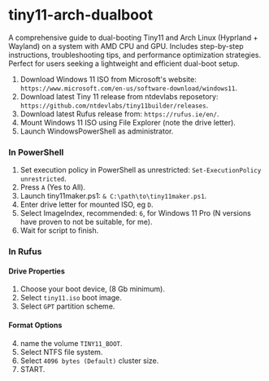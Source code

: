 # tiny11-arch-dualboot
A comprehensive guide to dual-booting Tiny11 and Arch Linux (Hyprland + Wayland) on a system with AMD CPU and GPU. Includes step-by-step instructions, troubleshooting tips, and performance optimization strategies. Perfect for users seeking a lightweight and efficient dual-boot setup.

1. Download Windows 11 ISO from Microsoft's website: `https://www.microsoft.com/en-us/software-download/windows11`.
2. Download latest Tiny 11 release from ntdevlabs reposetory: `https://github.com/ntdevlabs/tiny11builder/releases`.
3. Download latest Rufus release from: `https://rufus.ie/en/`.
4. Mount Windows 11 ISO using File Explorer (note the drive letter).
5. Launch WindowsPowerShell as administrator.

### In PowerShell 
1. Set execution policy in PowerShell as unrestricted: `Set-ExecutionPolicy unrestricted`.
2. Press `A` (Yes to All).
3. Launch tiny11maker.ps1: `& C:\path\to\tiny11maker.ps1`.
4. Enter drive letter for mounted ISO, eg `D`.
5. Select ImageIndex, recommended: `6`, for Windows 11 Pro (N versions have proven to not be suitable, for me).
6. Wait for script to finish.

### In Rufus
#### Drive Properties
1. Choose your boot device, (8 Gb minimum).
2. Select `tiny11.iso` boot image.
3. Select `GPT` partition scheme.

#### Format Options

4. name the volume `TINY11_BOOT`.
5. Select NTFS file system.
6. Select `4096 bytes (Default)` cluster size.
7. START.

